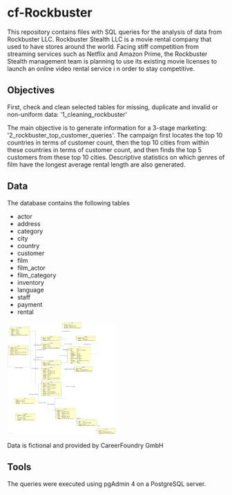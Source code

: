 # cf-Rockbuster

This repository contains files with SQL queries for the analysis of data from Rockbuster LLC. Rockbuster Stealth LLC is a movie rental company that used to have stores around the world. Facing stiff competition from streaming services such as Netflix and Amazon Prime, the Rockbuster Stealth management team is planning to use its existing movie licenses to launch an online video rental service i n order to stay competitive.

Objectives
---
First, check and clean selected tables for missing, duplicate and invalid or non-uniform data: '1_cleaning_rockbuster'

The main objective is to generate information for a 3-stage marketing: '2_rockbuster_top_customer_queries'. The campaign first locates the top 10 countries in terms of customer count, then the top 10 cities from within these countries in terms of customer count, and then finds the top 5 customers from these top 10 cities. Descriptive statistics on which genres of film have the longest average rental length are also generated.

Data
---
The database contains the following tables
- actor
- address
- category
- city
- country
- customer
- film
- film_actor
- film_category
- inventory
- language
- staff 
- payment 
- rental

<img src="ERD_Rockbuster_DB_Organic.jpg" alt="ERD Diagram" style="width:50%; height:auto;"> 

Data is fictional and provided by CareerFoundry GmbH
 
Tools
---
The queries were executed using pgAdmin 4 on a PostgreSQL server.
